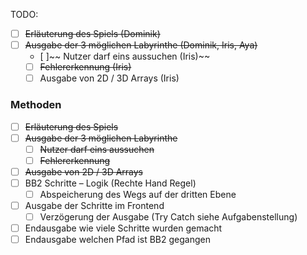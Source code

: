 TODO:
- [ ] ~~Erläuterung des Spiels (Dominik)~~
- [ ] ~~Ausgabe der 3 möglichen Labyrinthe (Dominik, Iris, Aya)~~
  - [ ]~~ Nutzer darf eins aussuchen (Iris)~~
  - [ ] ~~Fehlererkennung (Iris)~~
  - [ ] Ausgabe von 2D / 3D Arrays (Iris)

### Methoden
- [ ] ~~Erläuterung des Spiels~~
- [ ] ~~Ausgabe der 3 möglichen Labyrinthe~~
  - [ ] ~~Nutzer darf eins aussuchen~~
  - [ ] ~~Fehlererkennung~~
- [ ] ~~Ausgabe von 2D / 3D Arrays~~
- [ ] BB2 Schritte – Logik (Rechte Hand Regel)
  - [ ] Abspeicherung des Wegs auf der dritten Ebene
- [ ] Ausgabe der Schritte im Frontend
  - [ ] Verzögerung der Ausgabe (Try Catch siehe Aufgabenstellung)
- [ ] Endausgabe wie viele Schritte wurden gemacht
- [ ] Endausgabe welchen Pfad ist BB2 gegangen

